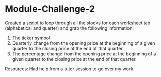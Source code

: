 # Module-Challenge-2
Created a script to loop through all the stocks for each worksheet tab (alphabetical and quarter) and grab the following information:
1. The ticker symbol
2. Quarterly change from the opening price at the beginning of a given quarter to the closing price at the end of that quarter.
3. The percentage change from the opening price at the beginning of a given quarter to the closing price at the end of that quarter.

Resources:
Had help from a tutor session to go over my work.

